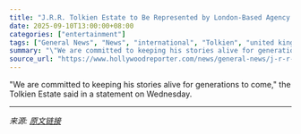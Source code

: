 ```yaml
---
title: "J.R.R. Tolkien Estate to Be Represented by London-Based Agency Curtis Brown Heritage"
date: 2025-09-10T13:00:00+08:00
categories: ["entertainment"]
tags: ["General News", "News", "international", "Tolkien", "united kingdom"]
summary: "\"We are committed to keeping his stories alive for generations to come,\" the Tolkien Estate said in a statement on Wednesday."
source_url: "https://www.hollywoodreporter.com/news/general-news/j-r-r-tolkien-estate-represented-curtis-brown-heritage-1236367018/"
---
```


"We are committed to keeping his stories alive for generations to come," the Tolkien Estate said in a statement on Wednesday.

---

*来源: [原文链接](https://www.hollywoodreporter.com/news/general-news/j-r-r-tolkien-estate-represented-curtis-brown-heritage-1236367018/)*
